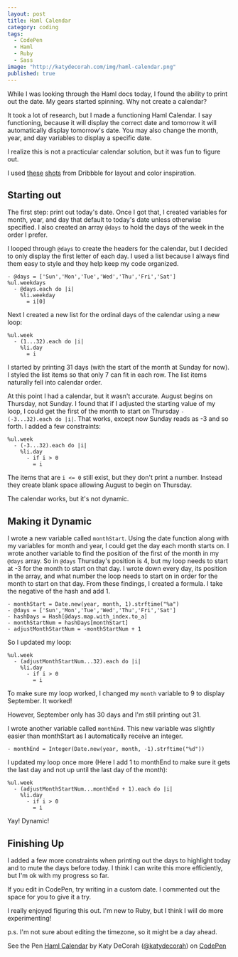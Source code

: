 ```yaml
---
layout: post
title: Haml Calendar
category: coding
tags: 
  - CodePen
  - Haml
  - Ruby
  - Sass
image: "http://katydecorah.com/img/haml-calendar.png"
published: true
---
```


While I was looking through the Haml docs today, I found the ability to print out the date. My gears started spinning. Why not create a calendar? 

It took a lot of research, but I made a functioning Haml Calendar. I say functioning, because it will display the correct date and tomorrow it will automatically display tomorrow's date. You may also change the month, year, and day variables to display a specific date. 

I realize this is not a practicular calendar solution, but it was fun to figure out.

I used [these](http://dribbble.com/shots/1054042--Freebie-Calendar-Window?list=searches&tag=calendar) [shots](http://dribbble.com/shots/1054880-My-Birfday-Calendar) from Dribbble for layout and color inspiration.

## Starting out

The first step: print out today's date. Once I got that, I created variables for month, year, and day that default to today's date unless otherwise specified. I also created an array `@days` to hold the days of the week in the order I prefer.

I looped through `@days` to create the headers for the calendar, but I decided to only display the first letter of each day. I used a list because I always find them easy to style and they help keep my code organized.

    - @days = ['Sun','Mon','Tue','Wed','Thu','Fri','Sat']
	%ul.weekdays
      - @days.each do |i|
        %li.weekday
          = i[0]

Next I created a new list for the ordinal days of the calendar using a new loop:

	%ul.week
	  - (1...32).each do |i|
	    %li.day
	      = i

I started by printing 31 days (with the start of the month at Sunday for now). I styled the list items so that only 7 can fit in each row. The list items naturally fell into calendar order.

At this point I had a calendar, but it wasn't accurate. August begins on Thursday, not Sunday. I found that if I adjusted the starting value of my loop, I could get the first of the month to start on Thursday `- (-3...32).each do |i|`. That works, except now Sunday reads as -3 and so forth. I added a few constraints:

	%ul.week
	  - (-3...32).each do |i|
	    %li.day
	      - if i > 0
	        = i

The items that are `i <= 0` still exist, but they don't print a number. Instead they create blank space allowing August to begin on Thursday.

The calendar works, but it's not dynamic.

## Making it Dynamic

I wrote a new variable called `monthStart`. Using the date function along with my variables for month and year, I could get the day each month starts on. I wrote another variable to find the position of the first of the month in my `@days` array. So in `@days` Thursday's position is 4, but my loop needs to start at -3 for the month to start on that day. I wrote down every day, its position in the array, and what number the loop needs to start on in order for the month to start on that day. From these findings, I created a formula. I take the negative of the hash and add 1.

	- monthStart = Date.new(year, month, 1).strftime("%a")
	- @days = ['Sun','Mon','Tue','Wed','Thu','Fri','Sat']
	- hashDays = Hash[@days.map.with_index.to_a]
	- monthStartNum = hashDays[monthStart]
	- adjustMonthStartNum = -monthStartNum + 1 

So I updated my loop:

	%ul.week
	  - (adjustMonthStartNum...32).each do |i|
	    %li.day
	      - if i > 0
	        = i

To make sure my loop worked, I changed my `month` variable to 9 to display September. It worked! 

However, September only has 30 days and I'm still printing out 31. 

I wrote another variable called `monthEnd`. This new variable was slightly easier than monthStart as I automatically receive an integer.

	- monthEnd = Integer(Date.new(year, month, -1).strftime("%d"))

I updated my loop once more (Here I add 1 to monthEnd to make sure it gets the last day and not up until the last day of the month):

	%ul.week
	  - (adjustMonthStartNum...monthEnd + 1).each do |i|
	    %li.day
	      - if i > 0
	        = i

Yay! Dynamic!

## Finishing Up

I added a few more constraints when printing out the days to highlight today and to mute the days before today. I think I can write this more efficiently, but I'm ok with my progress so far.

If you edit in CodePen, try writing in a custom date. I commented out the space for you to give it a try.

I really enjoyed figuring this out. I'm new to Ruby, but I think I will do more experimenting!

p.s. I'm not sure about editing the timezone, so it might be a day ahead.

<p data-height="400" data-theme-id="97" data-slug-hash="de4bac53b9205077ab54f20900196df0" data-user="katydecorah" data-default-tab="result" class='codepen'>See the Pen <a href='http://codepen.io/katydecorah/pen/de4bac53b9205077ab54f20900196df0'>Haml Calendar</a> by Katy DeCorah (<a href='http://codepen.io/katydecorah'>@katydecorah</a>) on <a href='http://codepen.io'>CodePen</a></p>